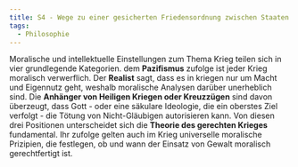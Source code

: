 ```yaml
---
title: S4 - Wege zu einer gesicherten Friedensordnung zwischen Staaten
tags:
  - Philosophie
---
```

Moralische und intellektuelle Einstellungen zum Thema Krieg teilen sich in vier grundlegende Kategorien. dem **Pazifismus** zufolge ist jeder Krieg moralisch verwerflich. Der **Realist** sagt, dass es in kriegen nur um Macht und Eigennutz geht, weshalb moralische Analysen darüber unerheblich sind. Die **Anhänger von Heiligen Kriegen oder Kreuzzügen** sind davon überzeugt, dass Gott - oder eine säkulare Ideologie, die ein oberstes Ziel verfolgt - die Tötung von Nicht-Gläubigen autorisieren kann. Von diesen drei Positionen unterscheidet sich die **Theorie des gerechten Krieges** fundamental. Ihr zufolge gelten auch im Krieg universelle moralische Prizipien, die festlegen, ob und wann der Einsatz von Gewalt moralisch gerechtfertigt ist.